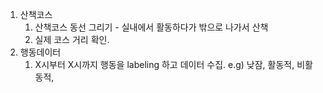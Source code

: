 
1. 산책코스
	1. 산책코스 동선 그리기 - 실내에서 활동하다가 밖으로 나가서 산책
	2. 실제 코스 거리 확인.
2. 행동데이터
	1. X시부터 X시까지 행동을 labeling 하고 데이터 수집. e.g) 낮잠, 활동적, 비활동적, 